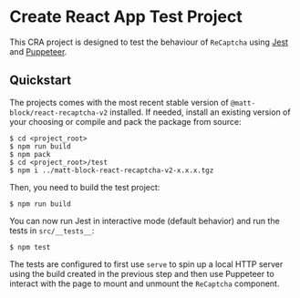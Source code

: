 # Create React App Test Project

This CRA project is designed to test the behaviour of `ReCaptcha` using [Jest]() and [Puppeteer]().

## Quickstart

The projects comes with the most recent stable version of `@matt-block/react-recaptcha-v2` installed. If needed,
install an existing version of your choosing or compile and pack the package from source:

```shell
$ cd <project_root>
$ npm run build
$ npm pack
$ cd <project_root>/test
$ npm i ../matt-block-react-recaptcha-v2-x.x.x.tgz
```

Then, you need to build the test project:

```shell
$ npm run build
```

You can now run Jest in interactive mode (default behavior) and run the tests in `src/__tests__`:

```shell
$ npm test
```

The tests are configured to first use `serve` to spin up a local HTTP server using the build created in the previous
step and then use Puppeteer to interact with the page to mount and unmount the `ReCaptcha` component.

